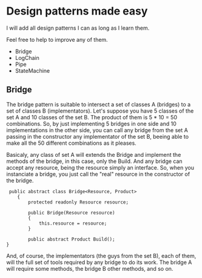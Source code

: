 # Design patterns made easy

I will add all design patterns I can as long as I learn them.

Feel free to help to improve any of them.

* Bridge
* LogChain
* Pipe
* StateMachine


## Bridge
The bridge pattern is suitable to intersect a set of classes A (bridges) to a set of classes B (implementators). Let's suppose you have 5 classes of the set A and 10 classes of the set B. The product of them is 5 * 10 = 50 combinations. So, by just implementing 5 bridges in one side and 10 implementations in the other side, you can call any bridge from the set A passing in the constructor any implementator of the set B, beeing able to make all the 50 different combinations as it pleases.

Basicaly, any class of set A will extends the Bridge and implement the methods of the bridge, in this case, only the Build. And any bridge can accept any resource, being the resource simply an interface. So, when you instanciate a bridge, you just call the "real" resource in the constructor of the bridge.

```
 public abstract class Bridge<Resource, Product>
    {
        protected readonly Resource resource;

        public Bridge(Resource resource)
        {
            this.resource = resource;
        }

        public abstract Product Build();
}
```
And, of course, the implementators (the guys from the set B), each of them, will the full set of tools required by any bridge to do its work. The bridge A will require some methods, the bridge B other methods, and so on.


